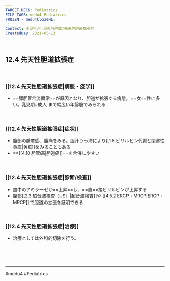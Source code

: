 ```yaml
---
TARGET DECK: Pediatrics
FILE TAGS: medu4 Pediatrics
FROZEN - medu4ClozeHL:
 : 
Context: 小児科/小児の肝胆膵/先天性胆道拡張症
CreatedDay: 2021-05-13

---
```


## 12.4 先天性胆道拡張症

<br>

### [[12.4 先天性胆道拡張症|病態・疫学]]
* ==膵胆管合流異常==が原因となり、胆道が拡張する病態。==女==性に多い。乳児期~成人 まで幅広い年齢層でみられる
<!--ID: 1620898238684-->


<br>

### [[12.4 先天性胆道拡張症|症状]]
* 腹部の腫瘤感、腹痛をみる。胆汁うっ滞により[[1.8 ビリルビン代謝と閉塞性黄疸|黄疸]]をみることもある
* ==[[4.10 胆管癌|胆道癌]]==を合併しやすい
<!--ID: 1620898238689-->


<br>

### [[12.4 先天性胆道拡張症|診断/検査]]
* 血中のアミラーゼか==上昇==し、==直==接ビリルビンが上昇する
* 腹部[[2.3 超音波検査〈US〉|超音波検査]]や [[4.5.2 ERCP・MRCP|ERCP・MRCP]] で胆道の拡張を証明できる
<!--ID: 1620898238694-->


<br>

### [[12.4 先天性胆道拡張症|治療]]
* 治療としては外科的切除を行う。
 


<br><br><br>

---
#medu4 #Pediatrics
